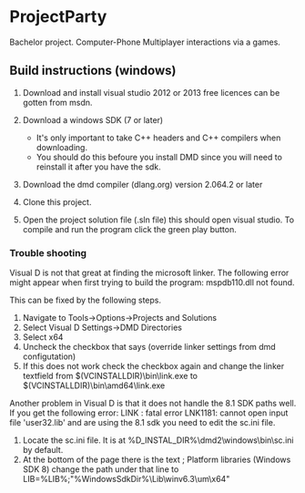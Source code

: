 ProjectParty
============

Bachelor project. Computer-Phone Multiplayer interactions via a games.

Build instructions (windows)
------------

1. Download and install visual studio 2012 or 2013 free licences can be gotten from msdn.

2. Download a windows SDK (7 or later)
    - It's only important to take C++ headers and C++ compilers when downloading.
    - You should do this befoure you install DMD since you will need to reinstall it after you have the sdk.

3. Download the dmd compiler (dlang.org) version 2.064.2 or later
4. Clone this project.
5. Open the project solution file (.sln file) this should open visual studio. To compile and run the program click the green play button.

### Trouble shooting

Visual D is not that great at finding the microsoft linker. The following error might appear when first trying to build the program: mspdb110.dll not found. 

This can be fixed by the following steps.

1. Navigate to Tools->Options->Projects and Solutions
2. Select Visual D Settings->DMD Directories
3. Select x64
4. Uncheck the checkbox that says (override linker settings from dmd configutation)
5. If this does not work check the checkbox again and change the linker textfield from $(VCINSTALLDIR)\bin\link.exe to $(VCINSTALLDIR)\bin\amd64\link.exe 

Another problem in Visual D is that it does not handle the 8.1 SDK paths well. If you get the following error: 
LINK : fatal error LNK1181: cannot open input file 'user32.lib' and are using the 8.1 sdk you need to edit the sc.ini file.

1. Locate the sc.ini file. It is at %D_INSTAL_DIR%\dmd2\windows\bin\sc.ini by default.
2. At the bottom of the page there is the text ; Platform libraries (Windows SDK 8)
   change the path under that line to LIB=%LIB%;"%WindowsSdkDir%\Lib\winv6.3\um\x64"